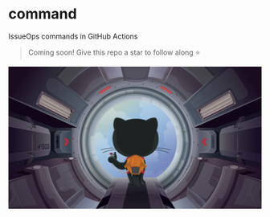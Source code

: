# command

IssueOps commands in GitHub Actions

> Coming soon! Give this repo a star to follow along ⭐

![ship-it](docs/assets/ship-it.jpg)
